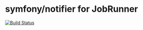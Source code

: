 # symfony/notifier for JobRunner #

[![Build Status](https://github.com/job-runner/symfony-notifier-adapter/actions/workflows/continuous-integration.yml/badge.svg)](https://github.com/job-runner/symfony-notifier-adapter/actions/workflows/continuous-integration.yml)
